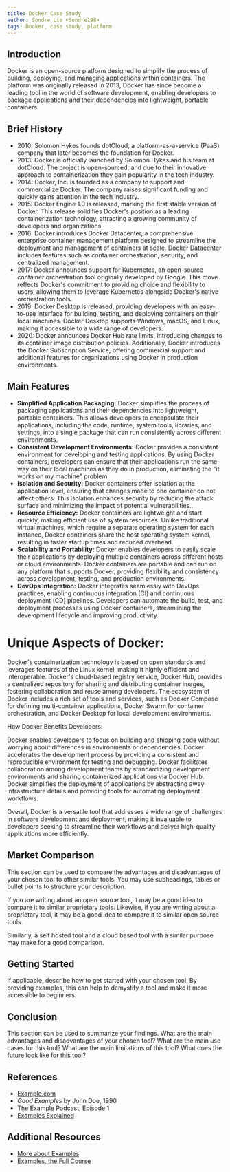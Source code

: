 ```yaml
---
title: Docker Case Study
author: Sondre Lie <Sondre198>
tags: Docker, case study, platform
---
```


## Introduction

Docker is an open-source platform designed to simplify the process of building, deploying, and managing applications within containers. The platform was originally released in 2013, Docker has since become a leading tool in the world of software development, enabling developers to package applications and their dependencies into lightweight, portable containers.

## Brief History

- 2010: Solomon Hykes founds dotCloud, a platform-as-a-service (PaaS) company that later becomes the foundation for Docker.
- 2013: Docker is officially launched by Solomon Hykes and his team at dotCloud. The project is open-sourced, and due to their innovative approach to containerization they gain popularity in the tech industry.
- 2014: Docker, Inc. is founded as a company to support and commercialize Docker. The company raises significant funding and quickly gains attention in the tech industry.
- 2015: Docker Engine 1.0 is released, marking the first stable version of Docker. This release solidifies Docker's position as a leading containerization technology, attracting a growing community of developers and organizations.
- 2016: Docker introduces Docker Datacenter, a comprehensive enterprise container management platform designed to streamline the deployment and management of containers at scale. Docker Datacenter includes features such as container orchestration, security, and centralized management.
- 2017: Docker announces support for Kubernetes, an open-source container orchestration tool originally developed by Google. This move reflects Docker's commitment to providing choice and flexibility to users, allowing them to leverage Kubernetes alongside Docker's native orchestration tools.
- 2019: Docker Desktop is released, providing developers with an easy-to-use interface for building, testing, and deploying containers on their local machines. Docker Desktop supports Windows, macOS, and Linux, making it accessible to a wide range of developers.
- 2020: Docker announces Docker Hub rate limits, introducing changes to its container image distribution policies. Additionally, Docker introduces the Docker Subscription Service, offering commercial support and additional features for organizations using Docker in production environments.

## Main Features

- **Simplified Application Packaging:** Docker simplifies the process of packaging applications and their dependencies into lightweight, portable containers. This allows developers to encapsulate their applications, including the code, runtime, system tools, libraries, and settings, into a single package that can run consistently across different environments.
- **Consistent Development Environments:** Docker provides a consistent environment for developing and testing applications. By using Docker containers, developers can ensure that their applications run the same way on their local machines as they do in production, eliminating the "it works on my machine" problem.
- **Isolation and Security:** Docker containers offer isolation at the application level, ensuring that changes made to one container do not affect others. This isolation enhances security by reducing the attack surface and minimizing the impact of potential vulnerabilities..
- **Resource Efficiency:** Docker containers are lightweight and start quickly, making efficient use of system resources. Unlike traditional virtual machines, which require a separate operating system for each instance, Docker containers share the host operating system kernel, resulting in faster startup times and reduced overhead.
- **Scalability and Portability:** Docker enables developers to easily scale their applications by deploying multiple containers across different hosts or cloud environments. Docker containers are portable and can run on any platform that supports Docker, providing flexibility and consistency across development, testing, and production environments.
- **DevOps Integration:** Docker integrates seamlessly with DevOps practices, enabling continuous integration (CI) and continuous deployment (CD) pipelines. Developers can automate the build, test, and deployment processes using Docker containers, streamlining the development lifecycle and improving productivity.

# Unique Aspects of Docker:

Docker's containerization technology is based on open standards and leverages features of the Linux kernel, making it highly efficient and interoperable.
Docker's cloud-based registry service, Docker Hub, provides a centralized repository for sharing and distributing container images, fostering collaboration and reuse among developers. The ecosystem of Docker includes a rich set of tools and services, such as Docker Compose for defining multi-container applications, Docker Swarm for container orchestration, and Docker Desktop for local development environments.

How Docker Benefits Developers:

Docker enables developers to focus on building and shipping code without worrying about differences in environments or dependencies.
Docker accelerates the development process by providing a consistent and reproducible environment for testing and debugging.
Docker facilitates collaboration among development teams by standardizing development environments and sharing containerized applications via Docker Hub.
Docker simplifies the deployment of applications by abstracting away infrastructure details and providing tools for automating deployment workflows.

Overall, Docker is a versatile tool that addresses a wide range of challenges in software development and deployment, making it invaluable to developers seeking to streamline their workflows and deliver high-quality applications more efficiently.

## Market Comparison

This section can be used to compare the advantages and disadvantages of your chosen tool to other similar tools. You may use subheadings, tables or bullet points to structure your description.

If you are writing about an open source tool, it may be a good idea to compare it to similar proprietary tools. Likewise, if you are writing about a proprietary tool, it may be a good idea to compare it to similar open source tools.

Similarly, a self hosted tool and a cloud based tool with a similar purpose may make for a good comparison.

## Getting Started

If applicable, describe how to get started with your chosen tool. By providing examples, this can help to demystify a tool and make it more accessible to beginners.

## Conclusion

This section can be used to summarize your findings. What are the main advantages and disadvantages of your chosen tool? What are the main use cases for this tool? What are the main limitations of this tool? What does the future look like for this tool?

## References

- [Example.com](https://example.com)
- _Good Examples_ by John Doe, 1990
- The Example Podcast, Episode 1
- [Examples Explained](https://youtu.be/dQw4w9WgXcQ)

## Additional Resources

- [More about Examples](https://example.com)
- [Examples, the Full Course](https://youtu.be/dQw4w9WgXcQ)
